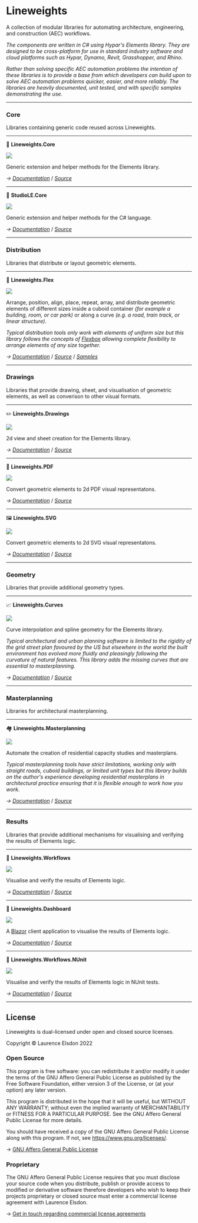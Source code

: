 ﻿# Lineweights

A collection of modular libraries for automating architecture, engineering, and construction (AEC) workflows.

*The components are written in C# using Hypar's Elements library. They are designed to be cross-platform for use in standard industry software and cloud platforms such as Hypar, Dynamo, Revit, Grasshopper, and Rhino.*

*Rather than solving specific AEC automation problems the intention of these libraries is to provide a base from which developers can build upon to solve AEC automation problems quicker, easier, and more reliably. The libraries are heavily documented, unit tested, and with specific samples demonstrating the use.*

---

### Core

Libraries containing generic code reused across Lineweights.

---

🧰 **Lineweights.Core**

![](https://img.shields.io/badge/status-stable-success)

Generic extension and helper methods for the Elements library.

*→ [Documentation](https://docs.lineweights.io/latest/Core/Lineweights.Core.html)*
/  *[Source](https://github.com/StudioLE/Lineweights/tree/main/Lineweights.Core/src)*

---

🔩 **StudioLE.Core**

![](https://img.shields.io/badge/status-stable-success)

Generic extension and helper methods for the C# language.

*→ [Documentation](https://docs.lineweights.io/latest/Core/StudioLE.Core.html)*
/  *[Source](https://github.com/StudioLE/Lineweights/tree/main/StudioLE.Core/src)*

---

### Distribution

Libraries that distribute or layout geometric elements.

---

📐 **Lineweights.Flex**

![](https://img.shields.io/badge/status-alpha-informational)

Arrange, position, align, place, repeat, array, and distribute geometric elements of different sizes inside a cuboid container *(for example a building, room, or car park)* or along a curve *(e.g. a road, train track, or linear structure)*.

*Typical distribution tools only work with elements of uniform size but this library follows the concepts of [Flexbox](https://developer.mozilla.org/en-US/docs/Web/CSS/CSS_Flexible_Box_Layout/Basic_Concepts_of_Flexbox) allowing complete flexibility to arrange elements of any size together.*

*→ [Documentation](https://docs.lineweights.io/latest/Distribution/Lineweights.Flex.html)*
/  *[Source](https://github.com/StudioLE/Lineweights/tree/main/Lineweights.Flex/src)*
/ *[Samples](https://github.com/StudioLE/Lineweights/tree/main/Lineweights.Flex/samples)*

---

### Drawings

Libraries that provide drawing, sheet, and visualisation of geometric elements, as well as converison to other visual formats.

---

✏️ **Lineweights.Drawings**

![](https://img.shields.io/badge/status-alpha-informational)

2d view and sheet creation for the Elements library.

*→ [Documentation](https://docs.lineweights.io/latest/Drawings/Lineweights.Drawings.html)*
/  *[Source](https://github.com/StudioLE/Lineweights/tree/main/Lineweights.Drawings/src)*

---

📃 **Lineweights.PDF**

![](https://img.shields.io/badge/status-alpha-informational)

Convert geometric elements to 2d PDF visual representatons.

*→ [Documentation](https://docs.lineweights.io/latest/Drawings/Lineweights.PDF.html)*
/  *[Source](https://github.com/StudioLE/Lineweights/tree/main/Lineweights.PDF/src)*

---

🖼 **Lineweights.SVG**

![](https://img.shields.io/badge/status-alpha-informational)

Convert geometric elements to 2d SVG visual representatons.

*→ [Documentation](https://docs.lineweights.io/latest/Drawings/Lineweights.SVG.html)*
/  *[Source](https://github.com/StudioLE/Lineweights/tree/main/Lineweights.SVG/src)*

---

### Geometry

Libraries that provide additional geometry types.

---

📈 **Lineweights.Curves**

![](https://img.shields.io/badge/status-alpha-informational)

Curve interpolation and spline geometry for the Elements library.

*Typical architectural and urban planning software is limited to the rigidity of the grid street plan favoured by the US but elsewhere in the world the built environment has evolved more fluidly and pleasingly following the curvature of natural features. This library adds the missing curves that are essential to masterplanning.*

*→ [Documentation](https://docs.lineweights.io/latest/Geometry/Lineweights.Curves.html)*
/  *[Source](https://github.com/StudioLE/Lineweights/tree/main/Lineweights.Curves/src)*

---

### Masterplanning

Libraries for architectural masterplanning.

---

🏘 **Lineweights.Masterplanning**

![](https://img.shields.io/badge/status-experimental-critical)

Automate the creation of residential capacity studies and masterplans.

*Typical masterplanning tools have strict limitations, working only with straight roads, cuboid buildings, or limited unit types but this library builds on the author's experience developing residential masterplans in architectural practice ensuring that it is flexible enough to work how you work.*

*→ [Documentation](https://docs.lineweights.io/latest/Masterplanning/Lineweights.Masterplanning.html)*
/  *[Source](https://github.com/StudioLE/Lineweights/tree/main/Lineweights.Masterplanning/src)*

---

### Results

Libraries that provide additional mechanisms for visualising and verifying the results of Elements logic.

---

🧪 **Lineweights.Workflows**

![](https://img.shields.io/badge/status-alpha-informational)

Visualise and verify the results of Elements logic.

*→ [Documentation](https://docs.lineweights.io/latest/Results/Lineweights.Workflows.html)*
/  *[Source](https://github.com/StudioLE/Lineweights/tree/main/Lineweights.Workflows/src)*

---

📡 **Lineweights.Dashboard**

![](https://img.shields.io/badge/status-alpha-informational)

A [Blazor](https://dotnet.microsoft.com/en-us/apps/aspnet/web-apps/blazor) client application to visualise the results of Elements logic.

*→ [Documentation](https://docs.lineweights.io/latest/Results/Lineweights.Dashboard.html)*
/  *[Source](https://github.com/StudioLE/Lineweights/tree/main/Lineweights.Dashboard/src)*

---

🔬 **Lineweights.Workflows.NUnit**

![](https://img.shields.io/badge/status-alpha-informational)

Visualise and verify the results of Elements logic in NUnit tests.

*→ [Documentation](https://docs.lineweights.io/latest/Results/Lineweights.Workflows.NUnit.html)*
/  *[Source](https://github.com/StudioLE/Lineweights/tree/main/Lineweights.Workflows.NUnit/src)*

---

## License

Lineweights is dual-licensed under open and closed source licenses.

Copyright © Laurence Elsdon 2022

### Open Source

This program is free software: you can redistribute it and/or modify it under the terms of the GNU Affero General Public License as published by the Free Software Foundation, either version 3 of the License, or (at your option) any later version.

This program is distributed in the hope that it will be useful, but WITHOUT ANY WARRANTY; without even the implied warranty of MERCHANTABILITY or FITNESS FOR A PARTICULAR PURPOSE. See the GNU Affero General Public License for more details.

You should have received a copy of the GNU Affero General Public License along with this program. If not, see <https://www.gnu.org/licenses/>.

→ [GNU Affero General Public License](https://github.com/StudioLE/Lineweights/tree/main/COPYING.md)

### Proprietary

The GNU Affero General Public License requires that you must disclose your source code when you distribute, publish or provide access to modified or derivative software therefore developers who wish to keep their projects proprietary or closed source must enter a commercial license agreement with Laurence Elsdon.

→ [Get in touch regarding commercial license agreements](https://studiole.uk/contact/)


